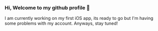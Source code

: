 ### Hi, Welcome to my github profile 👋

I am currently working on my first iOS app, its ready to go but I'm having some problems with my account. Anyways, stay tuned!


